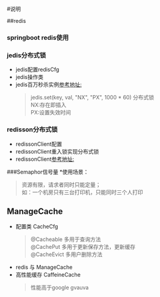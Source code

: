 #说明

##redis

### springboot redis使用

### jedis分布式锁

* jedis配置redisCfg
* jedis操作类
* jedis百万秒杀实例[参考地址:](https://mp.weixin.qq.com/s/As89IMubVHn2BH5R6dU1Hw)
  >jedis.set(key, val, "NX", "PX", 1000 * 60) 分布式锁  
  > NX:存在即插入  
  > PX:设置失效时间
  > 
### redisson分布式锁
* redissonClient配置
* redissonClient重入锁实现分布式锁
* redissonClient[参考地址:](https://github.com/redisson/redisson/wiki)

###Semaphor信号量
*使用场景：
 >资源有限，请求者同时只能定量；  
 >如：一个机房只有三台打印机，只能同时三个人打印 

## ManageCache

* 配置类 CacheCfg
  > @Cacheable  多用于查询方法   
  > @CachePut   多用于更新保存方法，更新缓存  
  > @CacheEvict 多用户删除方法 
* redis 与 ManageCache
* 高性能缓存 CaffeineCache
    > 性能高于google gvauva

